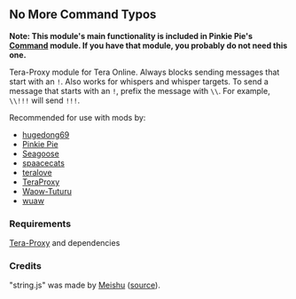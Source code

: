 ## No More Command Typos
**Note: This module's main functionality is included in Pinkie Pie's [Command](https://github.com/pinkipi/command) module. If you have that module, you probably do not need this one.**

Tera-Proxy module for Tera Online. Always blocks sending messages that start with an ` ! `. Also works for whispers and whisper targets. To send a message that starts with an ` ! `, prefix the message with ` \\ `. For example, ` \\!!! ` will send ` !!! `.

Recommended for use with mods by:
* [hugedong69](https://github.com/hugedong69)
* [Pinkie Pie](https://github.com/pinkipi)
* [Seagoose](https://github.com/Saegusae)
* [spaacecats](https://github.com/spaacecats)
* [teralove](https://github.com/teralove)
* [TeraProxy](https://github.com/TeraProxy)
* [Waow-Tuturu](https://github.com/Waow-Tuturu)
* [wuaw](https://github.com/wuaw)
### Requirements
[Tera-Proxy](https://github.com/meishuu/tera-proxy) and dependencies
### Credits
"string.js" was made by [Meishu](https://github.com/meishuu) ([source](https://github.com/baldera-mods/slash/blob/master/string.js)).
